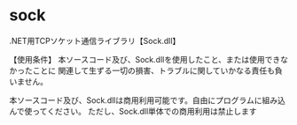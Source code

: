 # sock
.NET用TCPソケット通信ライブラリ【Sock.dll】

【使用条件】
本ソースコード及び、Sock.dllを使用したこと、または使用できなかったことに
関連して生ずる一切の損害、トラブルに関していかなる責任も負いません。

本ソースコード及び、Sock.dllは商用利用可能です。自由にプログラムに組み込んで使ってください。
ただし、Sock.dll単体での商用利用は禁止します

